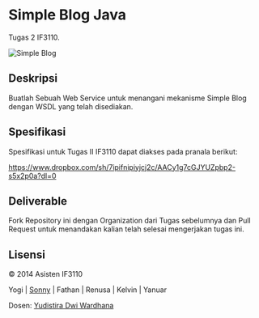 # Simple Blog Java

Tugas 2 IF3110.

![Simple Blog](http://i655.photobucket.com/albums/uu275/sonnylazuardi/ss-5.jpg)

## Deskripsi

Buatlah Sebuah Web Service untuk menangani mekanisme Simple Blog dengan WSDL yang telah disediakan.

## Spesifikasi

Spesifikasi untuk Tugas II IF3110 dapat diakses pada pranala berikut:

https://www.dropbox.com/sh/7ipifnipiyjcj2c/AACy1g7cGJYUZpbp2-s5x2p0a?dl=0

## Deliverable

Fork Repository ini dengan Organization dari Tugas sebelumnya dan Pull Request untuk menandakan kalian telah selesai mengerjakan tugas ini.

## Lisensi

&copy; 2014 Asisten IF3110

Yogi | [Sonny](http://github.com/sonnylazuardi) | Fathan | Renusa | Kelvin | Yanuar

Dosen: [Yudistira Dwi Wardhana](http://github.com/yudis)